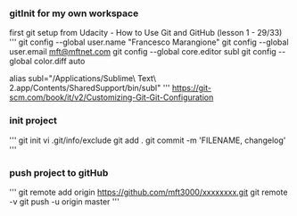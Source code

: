 ### gitInit for my own workspace

first git setup from Udacity - How to Use Git and GitHub (lesson 1 - 29/33)
'''
git config --global user.name "Francesco Marangione"
git config --global user.email mft@mftnet.com
git config --global core.editor subl
git config --global color.diff auto

alias subl="/Applications/Sublime\ Text\ 2.app/Contents/SharedSupport/bin/subl"
'''
https://git-scm.com/book/it/v2/Customizing-Git-Git-Configuration

### init project
'''
git init
vi .git/info/exclude 
git add .
git commit -m 'FILENAME, changelog'
'''
### push project to gitHub
'''
git remote add origin https://github.com/mft3000/xxxxxxxx.git
git remote -v
git push -u origin master
'''
